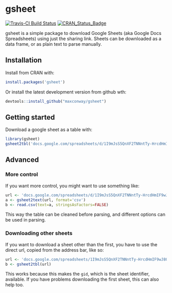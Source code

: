 
<!-- README.md is generated from README.Rmd. Please edit that file -->
gsheet
======

[![Travis-CI Build Status](https://travis-ci.org/maxconway/gsheet.png?branch=master)](https://travis-ci.org/maxconway/gsheet) [![CRAN\_Status\_Badge](http://www.r-pkg.org/badges/version/gsheet)](https://cran.r-project.org/package=gsheet)

gsheet is a simple package to download Google Sheets (aka Google Docs Spreadsheets) using just the sharing link. Sheets can be downloaded as a data frame, or as plain text to parse manually.

Installation
------------

Install from CRAN with:

``` r
install.packages('gsheet')
```

Or install the latest development version from github wth:

``` r
devtools::install_github("maxconway/gsheet")
```

Getting started
---------------

Download a google sheet as a table with:

``` r
library(gsheet)
gsheet2tbl('docs.google.com/spreadsheets/d/1I9mJsS5QnXF2TNNntTy-HrcdHmIF9wJ8ONYvEJTXSNo')
```

Advanced
--------

### More control

If you want more control, you might want to use something like:

``` r
url <- 'docs.google.com/spreadsheets/d/1I9mJsS5QnXF2TNNntTy-HrcdHmIF9wJ8ONYvEJTXSNo'
a <- gsheet2text(url, format='csv')
b <- read.csv(text=a, stringsAsFactors=FALSE)
```

This way the table can be cleaned before parsing, and different options can be used in parsing.

### Downloading other sheets

If you want to download a sheet other than the first, you have to use the direct url, copied from the address bar, like so:

``` r
url <- 'docs.google.com/spreadsheets/1I9mJsS5QnXF2TNNntTy-HrcdHmIF9wJ8ONYvEJTXSNo#gid=850032961'
b <- gsheet2tbl(url)
```

This works because this makes the `gid`, which is the sheet identifier, available. If you have problems downloading the first sheet, this can also help too.
